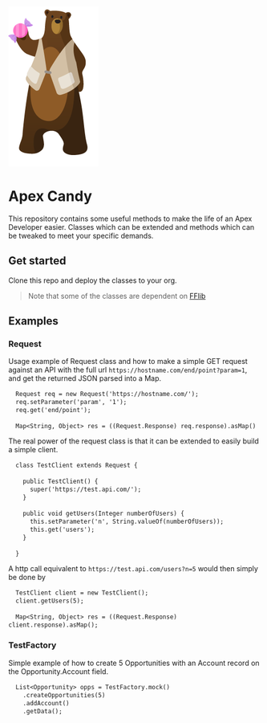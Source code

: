 ![alt text](https://github.com/nkskaare/apex-candy/blob/master/Codey.png?raw=true)

# Apex Candy

This repository contains some useful methods to make the life of an Apex Developer easier. Classes which can be extended and methods which can be tweaked to meet your specific demands.

## Get started

Clone this repo and deploy the classes to your org. 

> Note that some of the classes are dependent on [FFlib](https://github.com/apex-enterprise-patterns/fflib-apex-mocks)

## Examples

### Request

Usage example of Request class and how to make a simple GET request against an API with the full url `https://hostname.com/end/point?param=1`, and get the returned JSON parsed into a Map.

```
  Request req = new Request('https://hostname.com/');
  req.setParameter('param', '1');
  req.get('end/point');

  Map<String, Object> res = ((Request.Response) req.response).asMap()

```

The real power of the request class is that it can be extended to easily build a simple client.

```
  class TestClient extends Request {

    public TestClient() {
      super('https://test.api.com/');
    }
    
    public void getUsers(Integer numberOfUsers) {
      this.setParameter('n', String.valueOf(numberOfUsers));
      this.get('users');
    }

  }

```

A http call equivalent to `https://test.api.com/users?n=5` would then simply be done by

```
  TestClient client = new TestClient();
  client.getUsers(5);
  
  Map<String, Object> res = ((Request.Response) client.response).asMap();
```

### TestFactory

Simple example of how to create 5 Opportunities with an Account record on the Opportunity.Account field.

```
  List<Opportunity> opps = TestFactory.mock()
    .createOpportunities(5)
    .addAccount()
    .getData();
```
